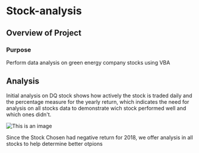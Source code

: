 # Stock-analysis
## Overview of Project
### Purpose
Perform data analysis on green energy company stocks using VBA
## Analysis 
Initial analysis on DQ stock shows how actively the stock is traded daily and the percentage measure for the yearly return, which indicates the need for analysis on all stocks data to demonstrate wich stock performed well and which ones didn't.



![This is an image](https://github.com/Fbullman/Stock-analysis/blob/main/DQ%20negative%20Return%20(2).png)


Since the Stock Chosen had negative return for 2018, we offer analysis in all stocks to help determine better otpions 




